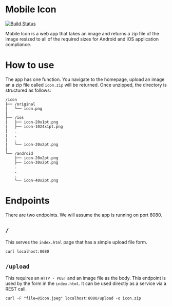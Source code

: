 # Mobile Icon

[![Build Status](https://travis-ci.com/N02870941/mobile-icon.svg?branch=master)](https://travis-ci.com/N02870941/mobile-icon)

Mobile Icon is a web app that takes an image and returns a zip file of the
image resized to all of the required sizes for Android and iOS application compliance.

# How to use

The app has one function. You navigate to the homepage, upload an image an a zip
file called `icon.zip` will be returned. Once unzipped, the directory is structured as follows:

```
/icon
├── /original
|   └── icon.png
|  
├── /ios
|   ├── icon-20x1pt.png
|   ├── icon-1024x1pt.png
|   .
|   .
|   .
|   └── icon-20x2pt.png
|  
└── /android
    ├── icon-20x2pt.png
    ├── icon-30x2pt.png
    .
    .
    .
    └── icon-40x2pt.png
```

# Endpoints
There are two endpoints. We will assume the app is running on port 8080.

## `/`
This serves the `index.html` page that has a simple upload file form.

```
curl localhost:8080
```

## `/upload`
This requires an `HTTP - POST` and an image file as the body. This endpoint is
used by the form in the `index.html`. It can be used directly as a service via
a REST call.

```
curl -F "file=@icon.jpeg" localhost:8080/upload -o icon.zip
```
